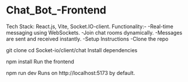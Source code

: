 # Chat_Bot_-Frontend

Tech Stack: React.js, Vite, Socket.IO-client.
Functionality:-
-Real-time messaging using WebSockets.
-Join chat rooms dynamically.
-Messages are sent and received instantly.
-Setup Instructions
-Clone the repo


git clone <repository-url>
cd Socket-io/client/chat
Install dependencies


npm install
Run the frontend


npm run dev
Runs on http://localhost:5173 by default.
